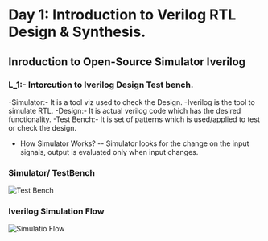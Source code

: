 # Day 1: Introduction to Verilog RTL Design & Synthesis.

## Inroduction to Open-Source Simulator Iverilog

### L_1:- Intorcution to Iverilog Design Test bench.

-Simulator:- It is a tool viz used to check the Design.
-Iverilog is the tool to simulate RTL.
-Design:- It is actual verilog code which has the desired functionality.
-Test Bench:- It is set of patterns which is used/applied to test or check the design.

- How Simulator Works?
-- Simulator looks for the change on the input signals, output is evaluated only when input changes.

### Simulator/ TestBench
![Test Bench](../Images/TestBench.png)

### Iverilog Simulation Flow
![Simulatio Flow](../Images/Simulation_flow.png)